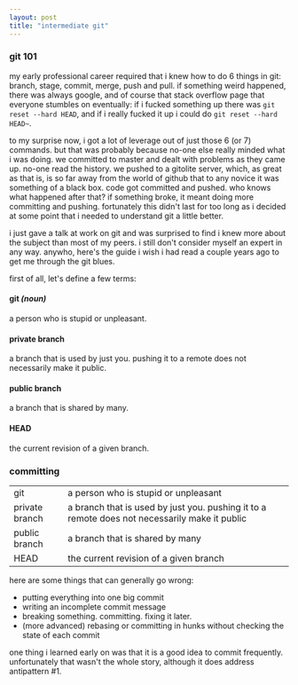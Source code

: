 ```yaml
---
layout: post
title: "intermediate git"
---
```


### git 101

my early professional career required that i knew how to do 6 things
in git: branch, stage, commit, merge, push and pull. if something
weird happened, there was always google, and of course that stack
overflow page that everyone stumbles on eventually: if i fucked
something up there was `git reset --hard HEAD`, and if i really fucked
it up i could do `git reset --hard HEAD~`.

to my surprise now, i got a lot of leverage out of just those 6 (or 7)
commands. but that was probably because no-one else really minded what
i was doing. we committed to master and dealt with problems as they
came up. no-one read the history. we pushed to a gitolite server,
which, as great as that is, is so far away from the world of github
that to any novice it was something of a black box. code got committed
and pushed. who knows what happened after that? if something broke, it
meant doing more committing and pushing. fortunately this didn't last
for too long as i decided at some point that i needed to understand
git a little better.

i just gave a talk at work on git and was surprised to find i knew
more about the subject than most of my peers. i still don't consider
myself an expert in any way. anywho, here's the guide i wish i had
read a couple years ago to get me through the git blues.

first of all, let's define a few terms:

#### git _(noun)_

a person who is stupid or unpleasant.

#### private branch

a branch that is used by just you. pushing it to a remote does not
necessarily make it public.

#### public branch

a branch that is shared by many.

#### HEAD

the current revision of a given branch.

### committing

<table class="table table-striped">
    <tr>
      <td>git</td>
      <td>a person who is stupid or unpleasant</td>
    </tr>
        <tr>
      <td>private branch</td>
      <td>a branch that is used by just you. pushing it to a remote does not necessarily make it public</td>
    </tr>
    <tr>
      <td>public branch</td>
      <td>a branch that is shared by many</td>
    </tr>
    <tr>
      <td>HEAD</td>
      <td>the current revision of a given branch</td>
    </tr>

</table>

here are some things that can generally go wrong:

- putting everything into one big commit
- writing an incomplete commit message
- breaking something. committing. fixing it later.
- (more advanced) rebasing or committing in hunks without checking the
  state of each commit

one thing i learned early on was that it is a good idea to commit
frequently. unfortunately that wasn't the whole story, although it
does address antipattern #1.
